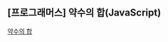 ## **\[프로그래머스\] 약수의 합(JavaScript)**
[약수의 합](https://school.programmers.co.kr/learn/courses/30/lessons/12928)